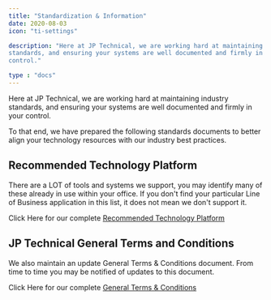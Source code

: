 ```yaml
---
title: "Standardization & Information"
date: 2020-08-03
icon: "ti-settings"

description: "Here at JP Technical, we are working hard at maintaining industry
standards, and ensuring your systems are well documented and firmly in your
control."

type : "docs"
---
```

Here at JP Technical, we are working hard at maintaining industry
standards, and ensuring your systems are well documented and firmly in your
control.

To that end, we have prepared the following standards documents to better align
your technology resources with our industry best practices.

## Recommended Technology Platform

There are a LOT of tools and systems we support, you may identify many of these
already in use within your office. If you don't find your particular Line of
Business application in this list, it does not mean we don't support it.

Click Here for our complete [Recommended Technology Platform](/standards/rtp)

## JP Technical General Terms and Conditions

We also maintain an update General Terms & Conditions document. From time to
time you may be notified of updates to this document.

Click Here for our complete [General Terms & Conditions](/standards/tac)
